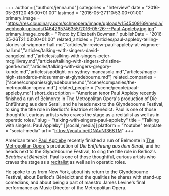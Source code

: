 +++
author = ["authors/jenna.md"]
categories = "Interview"
date = "2016-05-26T20:46:00+01:00"
lastmod = "2016-05-27T10:53:00+01:00"
primary_image = "https://res.cloudinary.com/schmopera/image/upload/v1545409169/media/webhook-uploads/1464295746355/2016-05-26---Paul-Appleby.jpg.jpg"
primary_image_credit = "Photo by Elizabeth Bowman."
publishDate = "2016-05-26T21:03:00+01:00"
related_articles = ["articles/paul-appleby-telling-stories-at-wigmore-hall.md","articles/in-review-paul-appleby-at-wigmore-hall.md","articles/talking-with-singers-david-cangelosi.md","articles/talking-with-singers-peter-mcgillivray.md","articles/talking-with-singers-christine-goerke.md","articles/talking-with-singers-gregory-kunde.md","articles/spotlight-on-sydney-mancasola.md","articles/magic-high-standards-midsummer-at-glyndebourne.md"]
related_companies = ["scene/companies/glyndebourne.md","scene/companies/the-metropolitan-opera.md"]
related_people = ["scene/people/paul-appleby.md"]
short_description = "American tenor Paul Appleby recently finished a run of Belmonte in The Metropolitan Opera&#039;s production of Die Entführung aus dem Serail, and he heads next to the Glyndebourne Festival, to sing the title role in Berlioz&#039;s Béatrice et Bénédict. Paul is one of those thoughtful, curious artists who craves the stage as a recitalist as well as in operatic roles."
slug = "talking-with-singers-paul-appleby"
title = "Talking with singers: Paul Appleby"
[[social_media]]
platform = "Youtube"
template = "social-media"
url = "https://youtu.be/DNAuNf368TM"
+++

American tenor [Paul Appleby](/scene/people/paul-appleby/) recently finished a run of Belmonte in [The Metropolitan Opera](/scene/companies/the-metropolitan-opera/)'s production of *Die Entführung aus dem Serail*, and he heads next to the Glyndebourne Festival, to sing the title role in Berlioz's *Béatrice et Bénédict*. Paul is one of those thoughtful, curious artists who craves the stage as a [recitalist](http://www.schmopera.com/paul-appleby-telling-stories-at-wigmore-hall/) as well as in operatic roles.

He spoke to us from New York, about his return to the Glyndebourne Festival, about Berlioz's Bénédict and the qualities he shares with stand-up comedians, and about being a part of maestro James Levine's final performance as Music Director of the Metropolitan Opera.
